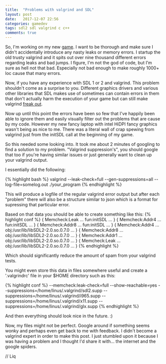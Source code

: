 ```yaml
---
title:  "Problems with valgrind and SDL"
layout: post
date:   2017-12-07 22:56
categories: gamedev
tags: sdl2 sdl valgrind c c++
comments: true
---
```


So, I'm working on my new
[game](https://github.com/liquidityc/breakhack). I want to be thorough
and make sure I didn't accidentally introduce any nasty leaks or memory
errors. I startup the old trusty valgrind and it spits out over nine
thousand different errors regarding leaks and bad jumps.
I figure, I'm not the god of code, but I'm sure as hell not that bad. Especially
not bad enough to make roughly 1000+ loc cause that many errors.

Now, if you have any experience with SDL 1 or 2 and valgrind. This problem
shouldn't come as a surprise to you. Different graphics drivers and
various other libraries that SDL makes use of sometimes can contain errors
in them that don't actually harm the execution of your game but can still
make valgrind [freak out](https://www.youtube.com/watch?v=EVZh4WcdC3s).

Now up until this point the errors have been so few that I've happily been able
to ignore them and easily visually filter out the problems that are cause by my
code. However my new fancy laptop with intel HiDPI fancy graphics wasn't being
as nice to me. There was a literal wall of crap spewing from valgrind just from
the initSDL call at the beginning of my game.

So this needed some looking into. It took me about 2 minutes of googling to find
a solution to my problem. "Valgrind suppression's", you should google that too if
you're having similar issues or just generally want to clean up your valgrind
output.

I essentially did the following:

{% highlight bash %}
valgrind --leak-check=full --gen-suppressions=all --log-file=somelog.out
./your_program
{% endhighlight %}

This will produce a logfile of the regular valgrind error output but after each
"problem" there will also be a structure similar to json which is a format for
supressing that particular error.

Based on that data you should be able to create something like this:
{% highlight conf %}
{
	<initSDLLeak>
		Memcheck:Leak
		...
		fun:initSDL
		...
}
{
	<initSDLAddr4>
		Memcheck:Addr4
		...
		fun:initSDL
		...
}
{
	<initSDLAddr8>
		Memcheck:Addr8
		...
		fun:initSDL
		...
}
{
	<libSDLAddr4>
		Memcheck:Addr4
		...
		obj:/usr/lib/libSDL2-2.0.so.0.7.0
		...
}
{
	<libSDLAddr8>
		Memcheck:Addr8
		...
		obj:/usr/lib/libSDL2-2.0.so.0.7.0
		...
}
{
	<libSDLAddr1>
		Memcheck:Addr1
		...
		obj:/usr/lib/libSDL2-2.0.so.0.7.0
		...
}
{
	<libSDLLeak>
		Memcheck:Leak
		...
		obj:/usr/lib/libSDL2-2.0.so.0.7.0
		...
}
{% endhighlight %}

Which should significantly reduce the amount of spam from your valgrind tests.

You might even store this data in files somewhere useful and create a
'.valgrindrc' file in your $HOME directory such as this:

{% highlight conf %}
--memcheck:leak-check=full
--show-reachable=yes
--suppressions=/home/linus/.valgrind/sdl2.supp
--suppressions=/home/linus/.valgrind/i965.supp
--suppressions=/home/linus/.valgrind/x11.supp
--suppressions=/home/linus/.valgrind/glx.supp
{% endhighlight %}

And then everything should look nice in the future. :)

Now, my files might not be perfect. Google around if something seems wonky and
perhaps even get back to me with feedback. I didn't become a valgrind expert in
order to make this post. I just stumbled upon it because I was having a problem
and I thought I'd share it with... the internet and the google spiders.

// Liq
